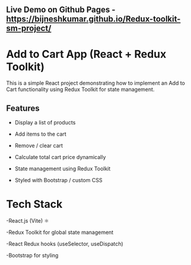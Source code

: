 ## Live Demo on Github Pages - https://bijneshkumar.github.io/Redux-toolkit-sm-project/

# Add to Cart App (React + Redux Toolkit)

This is a simple React project demonstrating how to implement an Add to Cart functionality using Redux Toolkit for state management.

## Features

- Display a list of products

- Add items to the cart

- Remove / clear cart

- Calculate total cart price dynamically

- State management using Redux Toolkit

- Styled with Bootstrap / custom CSS

# Tech Stack

-React.js (Vite) ⚛️

-Redux Toolkit for global state management

-React Redux hooks (useSelector, useDispatch)

-Bootstrap for styling
